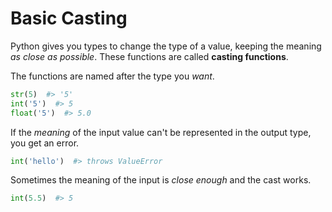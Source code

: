# Basic Casting

Python gives you types to change the type of a value, keeping the meaning _as close as possible_.
These functions are called **casting functions**.

The functions are named after the type you _want_.

```py
str(5)  #> '5'
int('5')  #> 5
float('5')  #> 5.0
```

If the _meaning_ of the input value can't be represented in the output type, you get an error.

```py
int('hello')  #> throws ValueError
```

Sometimes the meaning of the input is _close enough_ and the cast works.

```py
int(5.5)  #> 5
```
